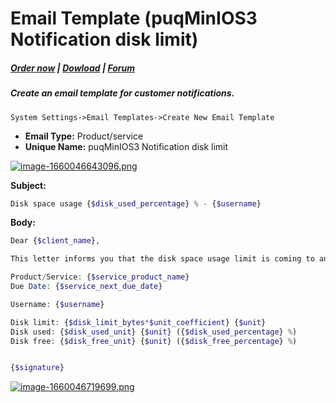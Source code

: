 # Email Template (puqMinIOS3 Notification disk limit)

#####  [Order now](https://panel.puqcloud.com/index.php?rp=/store/whmcs-module-minio-s3) | [Dowload](https://download.puqcloud.com/WHMCS/servers/PUQ_WHMCS-MinIO-S3/) | [Forum](https://forum.puqcloud.com/viewforum.php?f=3)

##### Create an email template for customer notifications.

```
System Settings->Email Templates->Create New Email Template
```

- **Email Type:** Product/service
- **Unique Name:** puqMinIOS3 Notification disk limit

[![image-1660046643096.png](https://doc.puq.info/uploads/images/gallery/2022-08/scaled-1680-/image-1660046643096.png)](https://doc.puq.info/uploads/images/gallery/2022-08/image-1660046643096.png)

**Subject:**

```PHP
Disk space usage {$disk_used_percentage} % - {$username}
```

**Body:**

```PHP
Dear {$client_name},

This letter informs you that the disk space usage limit is coming to an end.

Product/Service: {$service_product_name}
Due Date: {$service_next_due_date}

Username: {$username}

Disk limit: {$disk_limit_bytes*$unit_coefficient} {$unit}
Disk used: {$disk_used_unit} {$unit} ({$disk_used_percentage} %)
Disk free: {$disk_free_unit} {$unit} ({$disk_free_percentage} %)


{$signature}
```

[![image-1660046719699.png](https://doc.puq.info/uploads/images/gallery/2022-08/scaled-1680-/image-1660046719699.png)](https://doc.puq.info/uploads/images/gallery/2022-08/image-1660046719699.png)